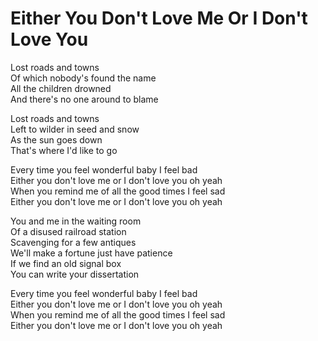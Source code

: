 # Either You Don't Love Me Or I Don't Love You  

Lost roads and towns  
Of which nobody's found the name  
All the children drowned  
And there's no one around to blame  

Lost roads and towns  
Left to wilder in seed and snow  
As the sun goes down  
That's where I'd like to go  

Every time you feel wonderful baby I feel bad  
Either you don't love me or I don't love you oh yeah  
When you remind me of all the good times I feel sad  
Either you don't love me or I don't love you oh yeah  

You and me in the waiting room  
Of a disused railroad station  
Scavenging for a few antiques  
We'll make a fortune just have patience  
If we find an old signal box  
You can write your dissertation  

Every time you feel wonderful baby I feel bad  
Either you don't love me or I don't love you oh yeah  
When you remind me of all the good times I feel sad  
Either you don't love me or I don't love you oh yeah  
